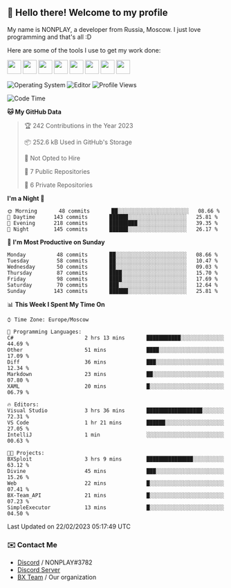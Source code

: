 ## :wave: Hello there! Welcome to my profile

My name is NONPLAY, a developer from Russia, Moscow. I just love programming and that's all :D

Here are some of the tools I use to get my work done:

<kbd><img height="32" src="https://img.icons8.com/color/2x/visual-studio-code-2019.png"></kbd>
<kbd><img height="32" src="https://img.icons8.com/color/2x/linux.png"></kbd>
<kbd><img height="32" src="https://img.icons8.com/fluent/2x/console.png"></kbd>
<kbd><img height="32" src="https://img.icons8.com/color/2x/open-source.png"></kbd>
<kbd><img height="32" src="https://img.icons8.com/color/2x/git.png"></kbd>
<kbd><img height="32" src="https://img.icons8.com/color/2x/nginx.png"></kbd>
<a href="?#gh-light-mode-only"><kbd><img height="32" src="https://img.icons8.com/metro/2x/mysql.png"></kbd></a>
<a href="?#gh-dark-mode-only"><kbd><img height="32" src="https://img.icons8.com/FFFFFF/metro/2x/mysql.png"></kbd></a>

![Operating System](https://img.shields.io/badge/OS-Windows%2010%20Pro-informational?style=for-the-badge&logo=Windows&logoColor=white&color=007ec6)
![Editor](https://img.shields.io/badge/Editor-VS%20Code-informational?style=for-the-badge&logo=Visual%20Studio%20Code&logoColor=white&color=007ec6)
![Profile Views](https://komarev.com/ghpvc/?username=NONPLAYT&color=blue&style=for-the-badge)

<!--START_SECTION:waka-->
![Code Time](http://img.shields.io/badge/Code%20Time-74%20hrs%2029%20mins-blue)

**🐱 My GitHub Data** 

> 🏆 242 Contributions in the Year 2023
 > 
> 📦 252.6 kB Used in GitHub's Storage 
 > 
> 🚫 Not Opted to Hire
 > 
> 📜 7 Public Repositories 
 > 
> 🔑 6 Private Repositories  
 > 
**I'm a Night 🦉** 

```text
🌞 Morning       48 commits       ██░░░░░░░░░░░░░░░░░░░░░░░   08.66 % 
🌆 Daytime      143 commits       ██████░░░░░░░░░░░░░░░░░░░   25.81 % 
🌃 Evening      218 commits       █████████░░░░░░░░░░░░░░░░   39.35 % 
🌙 Night        145 commits       ██████░░░░░░░░░░░░░░░░░░░   26.17 % 

```
📅 **I'm Most Productive on Sunday** 

```text
Monday          48 commits       ██░░░░░░░░░░░░░░░░░░░░░░░   08.66 % 
Tuesday         58 commits       ██░░░░░░░░░░░░░░░░░░░░░░░   10.47 % 
Wednesday       50 commits       ██░░░░░░░░░░░░░░░░░░░░░░░   09.03 % 
Thursday        87 commits       ████░░░░░░░░░░░░░░░░░░░░░   15.70 % 
Friday          98 commits       ████░░░░░░░░░░░░░░░░░░░░░   17.69 % 
Saturday        70 commits       ███░░░░░░░░░░░░░░░░░░░░░░   12.64 % 
Sunday         143 commits       ██████░░░░░░░░░░░░░░░░░░░   25.81 % 

```


📊 **This Week I Spent My Time On** 

```text
⌚︎ Time Zone: Europe/Moscow

💬 Programming Languages: 
C#                       2 hrs 13 mins       ███████████░░░░░░░░░░░░░░   44.69 % 
Other                    51 mins             ████░░░░░░░░░░░░░░░░░░░░░   17.09 % 
Diff                     36 mins             ███░░░░░░░░░░░░░░░░░░░░░░   12.34 % 
Markdown                 23 mins             ██░░░░░░░░░░░░░░░░░░░░░░░   07.80 % 
XAML                     20 mins             █░░░░░░░░░░░░░░░░░░░░░░░░   06.79 % 

🔥 Editors: 
Visual Studio            3 hrs 36 mins       ██████████████████░░░░░░░   72.31 % 
VS Code                  1 hr 21 mins        ██████░░░░░░░░░░░░░░░░░░░   27.05 % 
IntelliJ                 1 min               ░░░░░░░░░░░░░░░░░░░░░░░░░   00.63 % 

🐱‍💻 Projects: 
BXSploit                 3 hrs 9 mins        ███████████████░░░░░░░░░░   63.12 % 
Divine                   45 mins             ███░░░░░░░░░░░░░░░░░░░░░░   15.26 % 
Web                      22 mins             █░░░░░░░░░░░░░░░░░░░░░░░░   07.41 % 
BX-Team_API              21 mins             █░░░░░░░░░░░░░░░░░░░░░░░░   07.23 % 
SimpleExecutor           13 mins             █░░░░░░░░░░░░░░░░░░░░░░░░   04.50 % 

```


 Last Updated on 22/02/2023 05:17:49 UTC
<!--END_SECTION:waka-->

### ✉️ Contact Me

- [Discord](https://discord.com/users/597087584090587177) / NONPLAY#3782
- [Discord Server](https://discord.gg/p7cxhw7E2M)
- [BX Team](https://github.com/BX-Team) / Our organization
